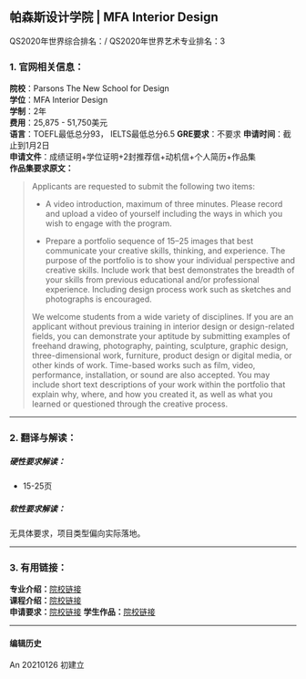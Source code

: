 ## 帕森斯设计学院 | MFA Interior Design

QS2020年世界综合排名：/
QS2020年世界艺术专业排名：3


### 1. 官网相关信息：

**院校**：Parsons The New School for Design  
**学位**：MFA Interior Design  
**学制**：2年  
**费用**：25,875 - 51,750美元  
**语言**：TOEFL最低总分93， IELTS最低总分6.5
**GRE要求**：不要求
**申请时间**：截止到1月2日  
**申请文件**：成绩证明+学位证明+2封推荐信+动机信+个人简历+作品集  
**作品集要求原文：**   
> Applicants are requested to submit the following two items:
>
> - A video introduction, maximum of three minutes. Please record and upload a video of yourself including the ways in which you wish to engage with the program.
>
> - Prepare a portfolio sequence of 15–25 images that best communicate your creative skills, thinking, and experience. The purpose of the portfolio is to show your individual perspective and creative skills. Include work that best demonstrates the breadth of your skills from previous educational and/or professional experience. Including design process work such as sketches and photographs is encouraged.
>
> We welcome students from a wide variety of disciplines. If you are an applicant without previous training in interior design or design-related fields, you can demonstrate your aptitude by submitting examples of freehand drawing, photography, painting, sculpture, graphic design, three-dimensional work, furniture, product design or digital media, or other kinds of work. Time-based works such as film, video, performance, installation, or sound are also accepted.  You may include short text descriptions of your work within the portfolio that explain why, where, and how you created it, as well as what you learned or questioned through the creative process.  





---


### 2. 翻译与解读：

##### 硬性要求解读：
- 15-25页



##### 软性要求解读：
无具体要求，项目类型偏向实际落地。


---


### 3. 有用链接：

**专业介绍：**[院校链接](https://www.newschool.edu/parsons/mfa-interior-design/)  
**课程介绍：**[院校链接](https://www.newschool.edu/parsons/mfa-interior-design-curriculum/)  
**申请要求：**[院校链接](https://www.newschool.edu/parsons/how-to-apply-graduate/)
**学生作品：**[院校链接](https://www.newschool.edu/parsons/mfa-interior-design-student-work/)

---


#### 编辑历史

An 20210126 初建立
